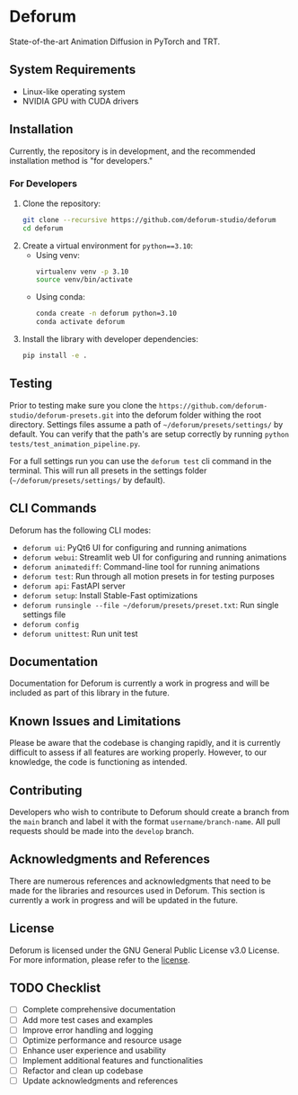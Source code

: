 # Deforum
State-of-the-art Animation Diffusion in PyTorch and TRT.

## System Requirements
- Linux-like operating system
- NVIDIA GPU with CUDA drivers

## Installation
Currently, the repository is in development, and the recommended installation method is "for developers."

### For Developers
1. Clone the repository:
   ```bash
   git clone --recursive https://github.com/deforum-studio/deforum
   cd deforum
   ```
2. Create a virtual environment for `python==3.10`:
   - Using venv:
     ```bash
     virtualenv venv -p 3.10
     source venv/bin/activate
     ```
   - Using conda:
     ```bash
     conda create -n deforum python=3.10
     conda activate deforum
     ```
3. Install the library with developer dependencies:
   ```bash
   pip install -e .
   ```

## Testing
Prior to testing make sure you clone the `https://github.com/deforum-studio/deforum-presets.git` into the deforum folder withing the root directory. Settings files assume a path of `~/deforum/presets/settings/` by default. You can verify that the path's are setup correctly by running `python tests/test_animation_pipeline.py`. 

For a full settings run you can use the `deforum test` cli command in the terminal. This will run all presets in the settings folder (`~/deforum/presets/settings/` by default).

## CLI Commands
Deforum has the following CLI modes:
- `deforum ui`: PyQt6 UI for configuring and running animations
- `deforum webui`: Streamlit web UI for configuring and running animations
- `deforum animatediff`: Command-line tool for running animations
- `deforum test`: Run through all motion presets in for testing purposes
- `deforum api`: FastAPI server
- `deforum setup`: Install Stable-Fast optimizations
- `deforum runsingle --file ~/deforum/presets/preset.txt`: Run single settings file
- `deforum config`
- `deforum unittest`: Run unit test

## Documentation
Documentation for Deforum is currently a work in progress and will be included as part of this library in the future.

## Known Issues and Limitations
Please be aware that the codebase is changing rapidly, and it is currently difficult to assess if all features are working properly. However, to our knowledge, the code is functioning as intended.

## Contributing
Developers who wish to contribute to Deforum should create a branch from the `main` branch and label it with the format `username/branch-name`. All pull requests should be made into the `develop` branch.

## Acknowledgments and References
There are numerous references and acknowledgments that need to be made for the libraries and resources used in Deforum. This section is currently a work in progress and will be updated in the future.

## License
Deforum is licensed under the GNU General Public License v3.0 License. For more information, please refer to the [license](https://github.com/deforum-studio/deforum/blob/main/LICENSE).

## TODO Checklist
- [ ] Complete comprehensive documentation
- [ ] Add more test cases and examples
- [ ] Improve error handling and logging
- [ ] Optimize performance and resource usage
- [ ] Enhance user experience and usability
- [ ] Implement additional features and functionalities
- [ ] Refactor and clean up codebase
- [ ] Update acknowledgments and references